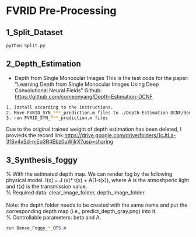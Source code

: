 # FVRID Pre-Processing
## 1_Split_Dataset
```bash
python Split.py
```

## 2_Depth_Estimation
* Depth from Single Monocular Images
This is the test code for the paper: "Learning Depth from Single Monocular Images Using Deep Convolutional Neural Fields"
Github: https://github.com/comeonyang/Depth-Estimation-DCNF
```bash
1. Install according to the instructions.
2. Move FVRID_SYN_***_prediction.m files to ./Depth-Estimation-DCNF/demo/
3. run FVRID_SYN_***_prediction.m files
```
Due to the original trained weight of depth estimation has been deleted, I provieds the record link:https://drive.google.com/drive/folders/1cJtLa-3fSv4xSd-njEp3R4Ebz0uWjlrX?usp=sharing

## 3_Synthesis_foggy
% With the estimated depth map. We can render fog by the following physical model. I(x) = J (x)* t(x) + A(1-t(x)), where A is the atmoshperic light and t(x) is the transmission value. <br>
% Required data: clear_image_folder, depth_image_folder.<br>  
Note: the depth folder needs to be created with the same name and put the corresponding depth map (i.e., predict_depth_gray.png) into it. <br>
% Controllable parameters: beta and A. <br>
```bash
run Dense_Foggy_*_OTS.m
```
